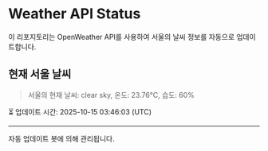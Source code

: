 
# Weather API Status

이 리포지토리는 OpenWeather API를 사용하여 서울의 날씨 정보를 자동으로 업데이트합니다.

## 현재 서울 날씨
> 서울의 현재 날씨: clear sky, 온도: 23.76°C, 습도: 60%

⏳ 업데이트 시간: 2025-10-15 03:46:03 (UTC)

---
자동 업데이트 봇에 의해 관리됩니다.
